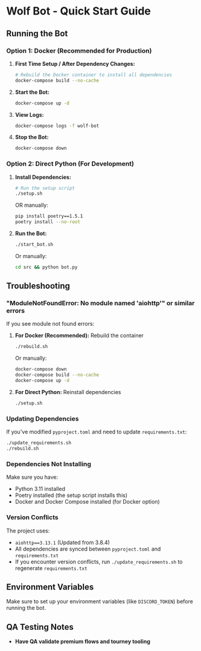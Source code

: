 # Wolf Bot - Quick Start Guide

## Running the Bot

### Option 1: Docker (Recommended for Production)

1. **First Time Setup / After Dependency Changes:**
   ```bash
   # Rebuild the Docker container to install all dependencies
   docker-compose build --no-cache
   ```

2. **Start the Bot:**
   ```bash
   docker-compose up -d
   ```

3. **View Logs:**
   ```bash
   docker-compose logs -f wolf-bot
   ```

4. **Stop the Bot:**
   ```bash
   docker-compose down
   ```

### Option 2: Direct Python (For Development)

1. **Install Dependencies:**
   ```bash
   # Run the setup script
   ./setup.sh
   ```
   
   OR manually:
   ```bash
   pip install poetry==1.5.1
   poetry install --no-root
   ```

2. **Run the Bot:**
   ```bash
   ./start_bot.sh
   ```
   
   Or manually:
   ```bash
   cd src && python bot.py
   ```

## Troubleshooting

### "ModuleNotFoundError: No module named 'aiohttp'" or similar errors

If you see module not found errors:

1. **For Docker (Recommended):** Rebuild the container
   ```bash
   ./rebuild.sh
   ```
   
   Or manually:
   ```bash
   docker-compose down
   docker-compose build --no-cache
   docker-compose up -d
   ```

2. **For Direct Python:** Reinstall dependencies
   ```bash
   ./setup.sh
   ```

### Updating Dependencies

If you've modified `pyproject.toml` and need to update `requirements.txt`:

```bash
./update_requirements.sh
./rebuild.sh
```

### Dependencies Not Installing

Make sure you have:
- Python 3.11 installed
- Poetry installed (the setup script installs this)
- Docker and Docker Compose installed (for Docker option)

### Version Conflicts

The project uses:
- `aiohttp==3.13.1` (Updated from 3.8.4)
- All dependencies are synced between `pyproject.toml` and `requirements.txt`
- If you encounter version conflicts, run `./update_requirements.sh` to regenerate `requirements.txt`

## Environment Variables

Make sure to set up your environment variables (like `DISCORD_TOKEN`) before running the bot.

## QA Testing Notes

- **Have QA validate premium flows and tourney tooling**
